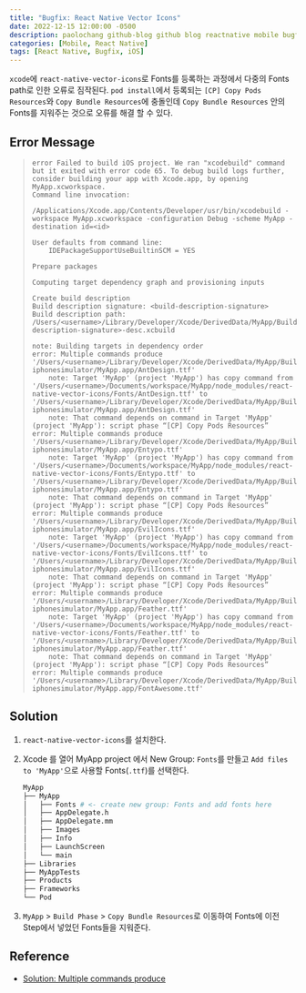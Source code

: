 ```yaml
---
title: "Bugfix: React Native Vector Icons"
date: 2022-12-15 12:00:00 -0500
description: paolochang github-blog github blog reactnative mobile bugfix
categories: [Mobile, React Native]
tags: [React Native, Bugfix, iOS]
---
```


<style type='text/css'>
pre {
  overflow: auto !important;
  overflow-wrap: anywhere !important;
  white-space: pre-wrap;
}
</style>

`xcode`에 `react-native-vector-icons`로 Fonts를 등록하는 과정에서 다중의 Fonts path로 인한 오류로 짐작된다. `pod install`에서 등록되는 `[CP] Copy Pods Resources`와 `Copy Bundle Resources`에 충돌인데 `Copy Bundle Resources` 안의 Fonts를 지워주는 것으로 오류를 해결 할 수 있다.

## Error Message

> ```
> error Failed to build iOS project. We ran "xcodebuild" command but it exited with error code 65. To debug build logs further, consider building your app with Xcode.app, by opening MyApp.xcworkspace.
> Command line invocation:
>     /Applications/Xcode.app/Contents/Developer/usr/bin/xcodebuild -workspace MyApp.xcworkspace -configuration Debug -scheme MyApp -destination id=<id>
>
> User defaults from command line:
>     IDEPackageSupportUseBuiltinSCM = YES
>
> Prepare packages
>
> Computing target dependency graph and provisioning inputs
>
> Create build description
> Build description signature: <build-description-signature>
> Build description path: /Users/<username>/Library/Developer/Xcode/DerivedData/MyApp/Build/Intermediates.noindex/XCBuildData/<build-description-signature>-desc.xcbuild
>
> note: Building targets in dependency order
> error: Multiple commands produce '/Users/<username>/Library/Developer/Xcode/DerivedData/MyApp/Build/Products/Debug-iphonesimulator/MyApp.app/AntDesign.ttf'
>     note: Target 'MyApp' (project 'MyApp') has copy command from '/Users/<username>/Documents/workspace/MyApp/node_modules/react-native-vector-icons/Fonts/AntDesign.ttf' to '/Users/<username>/Library/Developer/Xcode/DerivedData/MyApp/Build/Products/Debug-iphonesimulator/MyApp.app/AntDesign.ttf'
>     note: That command depends on command in Target 'MyApp' (project 'MyApp'): script phase “[CP] Copy Pods Resources”
> error: Multiple commands produce '/Users/<username>/Library/Developer/Xcode/DerivedData/MyApp/Build/Products/Debug-iphonesimulator/MyApp.app/Entypo.ttf'
>     note: Target 'MyApp' (project 'MyApp') has copy command from '/Users/<username>/Documents/workspace/MyApp/node_modules/react-native-vector-icons/Fonts/Entypo.ttf' to '/Users/<username>/Library/Developer/Xcode/DerivedData/MyApp/Build/Products/Debug-iphonesimulator/MyApp.app/Entypo.ttf'
>     note: That command depends on command in Target 'MyApp' (project 'MyApp'): script phase “[CP] Copy Pods Resources”
> error: Multiple commands produce '/Users/<username>/Library/Developer/Xcode/DerivedData/MyApp/Build/Products/Debug-iphonesimulator/MyApp.app/EvilIcons.ttf'
>     note: Target 'MyApp' (project 'MyApp') has copy command from '/Users/<username>/Documents/workspace/MyApp/node_modules/react-native-vector-icons/Fonts/EvilIcons.ttf' to '/Users/<username>/Library/Developer/Xcode/DerivedData/MyApp/Build/Products/Debug-iphonesimulator/MyApp.app/EvilIcons.ttf'
>     note: That command depends on command in Target 'MyApp' (project 'MyApp'): script phase “[CP] Copy Pods Resources”
> error: Multiple commands produce '/Users/<username>/Library/Developer/Xcode/DerivedData/MyApp/Build/Products/Debug-iphonesimulator/MyApp.app/Feather.ttf'
>     note: Target 'MyApp' (project 'MyApp') has copy command from '/Users/<username>/Documents/workspace/MyApp/node_modules/react-native-vector-icons/Fonts/Feather.ttf' to '/Users/<username>/Library/Developer/Xcode/DerivedData/MyApp/Build/Products/Debug-iphonesimulator/MyApp.app/Feather.ttf'
>     note: That command depends on command in Target 'MyApp' (project 'MyApp'): script phase “[CP] Copy Pods Resources”
> error: Multiple commands produce '/Users/<username>/Library/Developer/Xcode/DerivedData/MyApp/Build/Products/Debug-iphonesimulator/MyApp.app/FontAwesome.ttf'
> ```

## Solution

1. `react-native-vector-icons`를 설치한다.

2. Xcode 를 열어 MyApp project 에서 New Group: `Fonts`를 만들고 `Add files to 'MyApp'`으로 사용할 Fonts(`.ttf`)를 선택한다.

   ```sh
   MyApp
   ├── MyApp
   │   ├── Fonts # <- create new group: Fonts and add fonts here
   │   ├── AppDelegate.h
   │   ├── AppDelegate.mm
   │   ├── Images
   │   ├── Info
   │   ├── LaunchScreen
   │   └── main
   ├── Libraries
   ├── MyAppTests
   ├── Products
   ├── Frameworks
   └── Pod
   ```

3. `MyApp` > `Build Phase` > `Copy Bundle Resources`로 이동하여 Fonts에 이전 Step에서 넣었던 Fonts들을 지워준다.

## Reference

- [Solution: Multiple commands produce](https://github.com/oblador/react-native-vector-icons/issues/1074#issuecomment-534053163)
